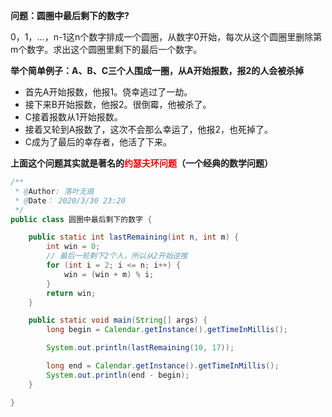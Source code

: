 



**问题：圆圈中最后剩下的数字?**

0，1，...，n-1这n个数字排成一个圆圈，从数字0开始，每次从这个圆圈里删除第m个数字。求出这个圆圈里剩下的最后一个数字。



**举个简单例子：A、B、C三个人围成一圈，从A开始报数，报2的人会被杀掉** 

- 首先A开始报数，他报1。侥幸逃过了一劫。
- 接下来B开始报数，他报2。很倒霉，他被杀了。
- C接着报数从1开始报数。
- 接着又轮到A报数了，这次不会那么幸运了，他报2，也死掉了。
- C成为了最后的幸存者，他活了下来。



**上面这个问题其实就是著名的<font color="red">约瑟夫环问题</font>（一个经典的数学问题）**

```java
/**
 * @Author: 落叶无痕
 * @Date： 2020/3/30 23:20
 */
public class 圆圈中最后剩下的数字 {

    public static int lastRemaining(int n, int m) {
        int win = 0;
        // 最后一轮剩下2个人，所以从2开始逆推
        for (int i = 2; i <= n; i++) {
            win = (win + m) % i;
        }
        return win;
    }

    public static void main(String[] args) {
        long begin = Calendar.getInstance().getTimeInMillis();

        System.out.println(lastRemaining(10, 17));

        long end = Calendar.getInstance().getTimeInMillis();
        System.out.println(end - begin);
    }

}
```

